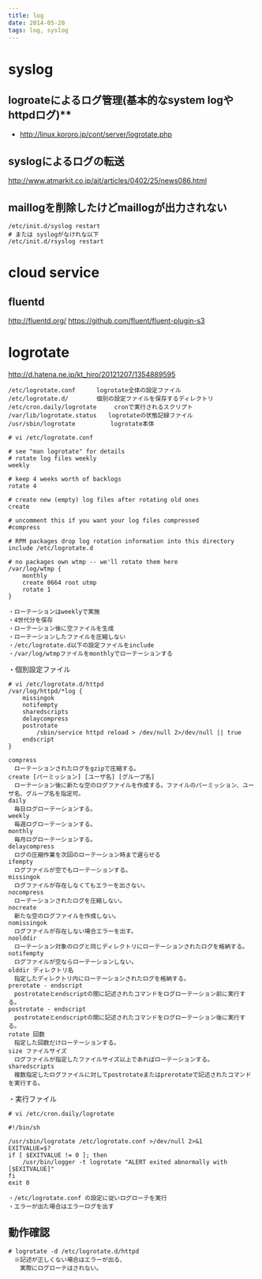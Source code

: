 ```yaml
---
title: log
date: 2014-05-20
tags: log, syslog
---
```




# syslog

## logroateによるログ管理(基本的なsystem logやhttpdログ)**

* <http://linux.kororo.jp/cont/server/logrotate.php>

## syslogによるログの転送 

<http://www.atmarkit.co.jp/ait/articles/0402/25/news086.html>

## maillogを削除したけどmaillogが出力されない


    /etc/init.d/syslog restart
    # または syslogがなけれな以下
    /etc/init.d/rsyslog restart


# cloud service

## fluentd

http://fluentd.org/
https://github.com/fluent/fluent-plugin-s3


# logrotate

http://d.hatena.ne.jp/kt_hiro/20121207/1354889595


```
/etc/logrotate.conf	　　　logrotate全体の設定ファイル
/etc/logrotate.d/	　　　個別の設定ファイルを保存するディレクトリ
/etc/cron.daily/logrotate　　　cronで実行されるスクリプト
/var/lib/logrotate.status　　logrotateの状態記録ファイル
/usr/sbin/logrotate　　　　　　logrotate本体
```

```
# vi /etc/logrotate.conf

# see "man logrotate" for details
# rotate log files weekly
weekly

# keep 4 weeks worth of backlogs
rotate 4

# create new (empty) log files after rotating old ones
create

# uncomment this if you want your log files compressed
#compress

# RPM packages drop log rotation information into this directory
include /etc/logrotate.d

# no packages own wtmp -- we'll rotate them here
/var/log/wtmp {
    monthly
    create 0664 root utmp
    rotate 1
}

・ローテーションはweeklyで実施
・4世代分を保存
・ローテーション後に空ファイルを生成
・ローテーションしたファイルを圧縮しない
・/etc/logrotate.d以下の設定ファイルをinclude
・/var/log/wtmpファイルをmonthlyでローテーションする
```

・個別設定ファイル

```
# vi /etc/logrotate.d/httpd 
/var/log/httpd/*log {
    missingok
    notifempty
    sharedscripts
    delaycompress
    postrotate
        /sbin/service httpd reload > /dev/null 2>/dev/null || true
    endscript
}

compress
　ローテーションされたログをgzipで圧縮する。
create [パーミッション] [ユーザ名] [グループ名]
　ローテーション後に新たな空のログファイルを作成する。ファイルのパーミッション、ユーザ名、グループ名を指定可。
daily
　毎日ログローテーションする。
weekly
　毎週ログローテーションする。
monthly
　毎月ログローテーションする。
delaycompress
　ログの圧縮作業を次回のローテーション時まで遅らせる
ifempty
　ログファイルが空でもローテーションする。
missingok
　ログファイルが存在しなくてもエラーを出さない。
nocompress
　ローテーションされたログを圧縮しない。
nocreate
　新たな空のログファイルを作成しない。
nomissingok
　ログファイルが存在しない場合エラーを出す。
noolddir
　ローテーション対象のログと同じディレクトリにローテーションされたログを格納する。
notifempty
　ログファイルが空ならローテーションしない。
olddir ディレクトリ名
　指定したディレクトリ内にローテーションされたログを格納する。
prerotate - endscript
　postrotateとendscriptの間に記述されたコマンドをログローテーション前に実行する。
postrotate - endscript
　postrotateとendscriptの間に記述されたコマンドをログローテーション後に実行する。
rotate 回数
　指定した回数だけローテーションする。
size ファイルサイズ
　ログファイルが指定したファイルサイズ以上であればローテーションする。
sharedscripts
　複数指定したログファイルに対してpostrotateまたはprerotateで記述されたコマンドを実行する。
```

・実行ファイル

```
# vi /etc/cron.daily/logrotate

#!/bin/sh

/usr/sbin/logrotate /etc/logrotate.conf >/dev/null 2>&1
EXITVALUE=$?
if [ $EXITVALUE != 0 ]; then
    /usr/bin/logger -t logrotate "ALERT exited abnormally with [$EXITVALUE]"
fi
exit 0

・/etc/logrotate.conf の設定に従いログローテを実行
・エラーが出た場合はエラーログを出す
```

## 動作確認

```
# logrotate -d /etc/logrotate.d/httpd
　※記述が正しくない場合はエラーが出る、
　　実際にログローテはされない。
```

